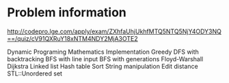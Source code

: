 # Problem information

<http://codepro.lge.com/apply/exam/ZXhfaUhjUkhfMTQ5NTQ5NjY4ODY3NQ==/quiz/cV91QXRuY18xNTM4NDY2MjA3OTE2>

Dynamic Programing
Mathematics
Implementation
Greedy
DFS with backtracking
BFS with line input
BFS with generations
Floyd-Warshall
Dijkstra
Linked list
Hash table
Sort
String manipulation
Edit distance
STL::Unordered set
